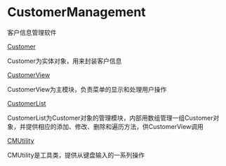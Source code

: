 # CustomerManagement
客户信息管理软件

[Customer](./src/com/cm/bean/Customer.java)

Customer为实体对象，用来封装客户信息

[CustomerView](./src/com/cm/view/CustomerView.java)

CustomerView为主模块，负责菜单的显示和处理用户操作

[CustomerList](./src/com/cm/service/CustomerList.java)

CustomerList为Customer对象的管理模块，内部用数组管理一组Customer对象，并提供相应的添加、修改、删除和遍历方法，供CustomerView调用

[CMUtility](./src/com/cm/util/CMUtility.java)

CMUtility是工具类，提供从键盘输入的一系列操作
